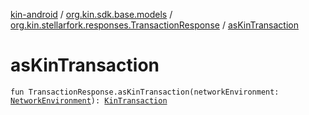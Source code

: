 [kin-android](../../index.md) / [org.kin.sdk.base.models](../index.md) / [org.kin.stellarfork.responses.TransactionResponse](index.md) / [asKinTransaction](./as-kin-transaction.md)

# asKinTransaction

`fun TransactionResponse.asKinTransaction(networkEnvironment: `[`NetworkEnvironment`](../../org.kin.sdk.base.stellar.models/-network-environment/index.md)`): `[`KinTransaction`](../../org.kin.sdk.base.stellar.models/-kin-transaction/index.md)